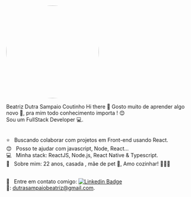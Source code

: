 <img width="250px" style="border-radius: 50%;" src="https://avatars.githubusercontent.com/u/108286202?s=400&u=ad306d95b1bc3afd20ae6ee1e41262597dc93abd&v=4">

Beatriz Dutra Sampaio Coutinho
Hi there 👋
Gosto muito de aprender algo novo 🌱, pra mim todo conhecimento importa ! 😊<br/>
Sou um FullStack Developer 💻.

<br/> ⭐️ &nbsp; Buscando colaborar com projetos em Front-end usando React.
<br/> 😊 &nbsp; Posso te ajudar com javascript, Node, React...
<br/> 💻 &nbsp; Minha stack: ReactJS, Node.js, React Native & Typescript.
<br/> 💬  &nbsp; Sobre mim: 22 anos, casada , mãe de pet 🐾, Amo cozinhar! 👩🏻‍🍳

<br/> 📧 &nbsp; Entre em contato comigo: [![Linkedin Badge](https://img.shields.io/badge/-BeatrizCoutinho-blue?style=flat-square&logo=Linkedin&logoColor=white&link=https://www.linkedin.com/in/beatriz-dutra-sampaio/)](https://www.linkedin.com/in/beatriz-dutra-sampaio-0b987a18b/) 
<br/>📧: dutrasampaiobeatriz@gmail.com.
